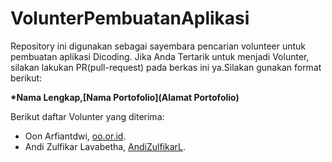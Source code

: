# VolunterPembuatanAplikasi

Repository ini digunakan sebagai sayembara pencarian volunteer untuk pembuatan aplikasi Dicoding. Jika Anda Tertarik untuk menjadi Volunter, silakan lakukan PR(pull-request) pada berkas ini ya.Silakan gunakan format berikut:


**\*Nama Lengkap,[Nama Portofolio](Alamat Portofolio)**


Berikut daftar Volunter yang diterima:


* Oon Arfiantdwi, [oo.or.id](https://pp.or.id).
* Andi Zulfikar Lavabetha, [AndiZulfikarL](https://www.linkedin.com/in/andi-zulfikar-543982229/).
